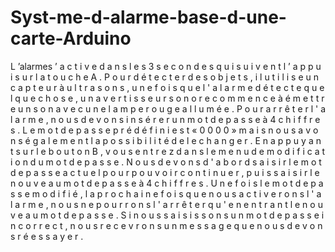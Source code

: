 # Syst-me-d-alarme-base-d-une-carte-Arduino
L ’alarmes ’ a c t i v e d a n s l e s 3 s e c o n d e s q u i s u i v e n t
l ’ a p p u i s u r l a t o u c h e A . P o u r d é t e c t e r d e s o b j e t s , i l
u t i l i s e u n c a p t e u r à u l t r a s o n s , u n e f o i s q u e
l ' a l a r m e d é t e c t e q u e l q u e c h o s e , u n a v e r t i s s e u r
s o n o r e c o m m e n c e à é m e t t r e u n s o n a v e c u n e l a m p e
r o u g e a l l u m é e . P o u r a r r ê t e r l ' a l a r m e , n o u s d e v o n s
i n s é r e r u n m o t d e p a s s e à 4 c h i f f r e s . L e m o t d e
p a s s e p r é d é f i n i e s t « 0 0 0 0 » m a i s n o u s a v o n s
é g a l e m e n t l a p o s s i b i l i t é d e l e c h a n g e r . E n a p p u y a n t
s u r l e b o u t o n B , v o u s e n t r e z d a n s l e m e n u d e
m o d i f i c a t i o n d u m o t d e p a s s e . N o u s d e v o n s d ' a b o r d
s a i s i r l e m o t d e p a s s e a c t u e l p o u r p o u v o i r
c o n t i n u e r , p u i s s a i s i r l e n o u v e a u m o t d e p a s s e à 4
c h i f f r e s . U n e f o i s l e m o t d e p a s s e m o d i f i é , l a
p r o c h a i n e f o i s q u e n o u s a c t i v e r o n s l ' a l a r m e , n o u s
n e p o u r r o n s l ' a r r ê t e r q u ' e n e n t r a n t l e n o u v e a u m o t
d e p a s s e . S i n o u s s a i s i s s o n s u n m o t d e p a s s e
i n c o r r e c t , n o u s r e c e v r o n s u n m e s s a g e q u e n o u s
d e v o n s r é e s s a y e r .
